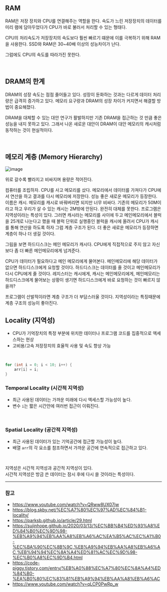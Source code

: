 ## RAM
RAM은 저장 장치와 CPU를 연결해주는 역할을 한다. 속도가 느린 저장장치의 데이터를 미리 램에
담아두었다가 CPU가 바로 불러서 처리할 수 있는 형태다.  

CPU의 처리속도가 저장장치의 속도보다 훨씬 빠르기 떄문에 이를 극복하기 위해 RAM을 사용한다. 
SSD와 RAM은 30~40배 이상의 성능차이가 난다.  

그럼에도 CPU의 속도를 따라가진 못한다.  

<br/>

## DRAM의 한계
DRAM의 성장 속도는 점점 줄어들고 있다. 성장이 둔화하는 것과는 다르게 데이터 처리량은 급격히 증가하고 있다. 
메모리 요구량과 DRAM의 성장 차이가 커지면서 해결할 방법이 중요해졌다.  

DRAM을 대체할 수 있는 대안 연구가 활발하지만 기존 DRAM을 접근하는 것 만큼 좋은 성능을 내지 못하고 있다. 
그래서 나온 새로운 대안이 DRAM이 대안 메모리의 캐시처럼 동작하는 것이 현실적이다.  

<br/>

## 메모리 계층 (Memory Hierarchy)
![image](https://github.com/hong-gp/study/assets/127091213/9ca85095-09f7-4b11-ae8a-3b29c0abda62)  

위로 갈수록 빨라지고 비싸지며 용량은 적어진다.  

컴퓨터를 조립하자. CPU를 사고 메모리를 샀다. 
메모리에서 데이터를 가져다가 CPU에서 연산을 하고 결과를 다시 메모리에 저장한다. 
성능 좋은 새로운 메모리가 등장한다. 이름은 캐시.
메모리를 캐시로 바꿔버리면 되지만 너무 비싸다. 
기존의 메모리가 50M이라고 하고 우리가 살 수 있는 캐시는 2M밖에 안된다. 완전히 대체를 못한다.
프로그램은 지역성이라는 특성이 있다. 그러면 캐시라는 메모리를 사이에 두고
메인메모리에서 블럭을 25개로 나눈다고 했을 때 블럭 단위로 실행중인 블럭을 캐시에 올려서 CPU가 캐시를 통해 연산을 하도록 하자
그럼 계층 구조가 된다. 
더 좋은 새로운 메모리가 등장하면 계층이 하나 더 생길 것이다. 

그림을 보면 하드디스크는 메인 메모리가 캐시다. CPU에게 직접적으로 주지 않고 자신보다 좀 더 빠른 메인메모리에게 넘겨준다.

CPU가 데이터가 필요하다고 메인 메모리에게 물어본다. 메인메모리에 해당 데이터가 없으면 하드디스크에게 요청할 것이다. 
하드디스크는 데이터를 줄 것이고 메인메모리가 다시 CPU에게 줄 것이다.
레지스터는 캐시에게, 캐시는 메인메모리에게, 메인메모리는 하드디스크에게 물어보는 상황이 생기면 하드디스크에게 바로 요청하는 것이
빠르지 않을까?

프로그램이 산발적이라면 계층 구조가 더 부담스러울 것이다. 지역성이라는 특징때문에 계층 구조의 성능이 좋아진다.  

## Locality (지역성)
- CPU가 기억장치의 특정 부분에 위치한 데이터나 프로그램 코드를 집중적으로 엑세스하는 현상
- 고비용/고속 저장장치의 효율적 사용 및 속도 향상 가능

<br/>

```java
for (int i = 0; i < 10; i++) {
    arr[i] = i;
}
```  

### Temporal Locality (시간적 지역성)
- 최근 사용된 데이터는 가까운 미래에 다시 액세스할 가능성이 높다.
- 변수 `i`는 짧은 시간안에 여러번 접근이 이뤄진다.

<br/>

### Spatial Locality (공간적 지역성) 
- 최근 사용된 데이터가 있는 기억공간에 접근할 가능성이 높다.
- 배열 `arr`의 각 요소를 참조하면서 가까운 공간에 연속적으로 접근하고 있다.

<br/>


지역성은 시간적 지역성과 공간적 지역성이 있다.  
시간적 지역성은 방금 쓴 데이터는 잠시 후에 다시 쓸 것이라는 특성이다. 

---
### 참고
- https://www.youtube.com/watch?v=QRww8UX07jw
- https://blog.skby.net/%EC%A7%80%EC%97%AD%EC%84%B1-locality/
- https://parksb.github.io/article/29.html
- https://sujinhope.github.io/2020/03/13/%EC%BB%B4%ED%93%A8%ED%84%B0%EC%9D%98-%EB%A9%94%EB%AA%A8%EB%A6%AC%EA%B5%AC%EC%A1%B0-%EC%BA%90%EC%8B%9C,%EB%A9%94%EB%AA%A8%EB%A6%AC,%EB%94%94%EC%8A%A4%ED%81%AC%EC%9D%98-%EC%B0%A8%EC%9D%B4.html
- https://code-piggy.tistory.com/entry/%EB%A0%88%EC%A7%80%EC%8A%A4%ED%84%B0-%EA%B0%80%EC%83%81%EB%A9%94%EB%AA%A8%EB%A6%AC
- https://www.youtube.com/watch?v=qLCP0PwRp_w
